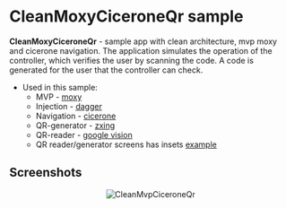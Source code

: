 # CleanMoxyCiceroneQr sample

<b>CleanMoxyCiceroneQr</b> - sample app with clean architecture, mvp moxy and cicerone navigation.
The application simulates the operation of the controller, which verifies the user by scanning the code.
A code is generated for the user that the controller can check.

- Used in this sample:
    * MVP - [moxy](https://github.com/Arello-Mobile/Moxy)
    * Injection - [dagger](https://github.com/google/dagger)
    * Navigation - [cicerone](https://github.com/terrakok/Cicerone)
    * QR-generator - [zxing](https://github.com/zxing/zxing)
    * QR-reader - [google vision](https://github.com/googlesamples/android-vision)
    * QR reader/generator screens has insets [example](https://github.com/razir/MoviesInsetsDemo)
    
## Screenshots
<p align="center">
  <a>
    <img alt="CleanMvpCiceroneQr" src="https://user-images.githubusercontent.com/13707343/82047123-e9463f80-96ba-11ea-9a6e-829304465e6e.gif" />
  </a>
</p>
